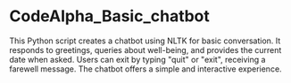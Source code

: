 # CodeAlpha_Basic_chatbot
This Python script creates a chatbot using NLTK for basic conversation. It responds to greetings, queries about well-being, and provides the current date when asked. Users can exit by typing "quit" or "exit", receiving a farewell message. The chatbot offers a simple and interactive experience.
